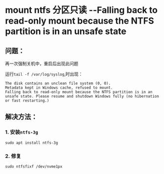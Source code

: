 # mount ntfs 分区只读 --Falling back to read-only mount because the NTFS partition is in an unsafe state

## 问题：

再一次强制关机中，重启后出现此问题

运行```tail -f /var/log/syslog```,时出现：

```
The disk contains an unclean file system (0, 0).
Metadata kept in Windows cache, refused to mount.
Falling back to read-only mount because the NTFS partition is in an
unsafe state. Please resume and shutdown Windows fully (no hibernation
or fast restarting.)
```



## 解决方法：

### 1. 安装```ntfs-3g```

```shell
sudo apt install ntfs-3g
```

### 2. 修复

```shell
sudo ntfsfixf /dev/nvme1px
```



